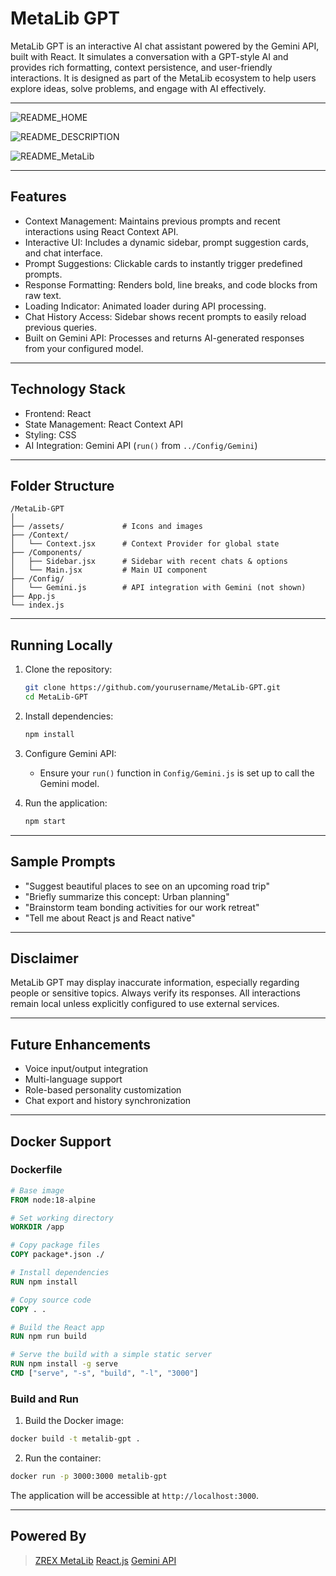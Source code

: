 # MetaLib GPT

MetaLib GPT is an interactive AI chat assistant powered by the Gemini API, built with React. It simulates a conversation with a GPT-style AI and provides rich formatting, context persistence, and user-friendly interactions. It is designed as part of the MetaLib ecosystem to help users explore ideas, solve problems, and engage with AI effectively.

---

![README_HOME](https://github.com/user-attachments/assets/b8e7adb5-88b5-4a1f-94ef-34bc536a1074)

![README_DESCRIPTION](https://github.com/user-attachments/assets/1a6f35f1-e11e-49ef-8f9d-cd4405570292)

![README_MetaLib](https://github.com/user-attachments/assets/60ea8c66-d4ff-4d54-8c4f-ac1cff9d4a46)

---
## Features

- Context Management: Maintains previous prompts and recent interactions using React Context API.
- Interactive UI: Includes a dynamic sidebar, prompt suggestion cards, and chat interface.
- Prompt Suggestions: Clickable cards to instantly trigger predefined prompts.
- Response Formatting: Renders bold, line breaks, and code blocks from raw text.
- Loading Indicator: Animated loader during API processing.
- Chat History Access: Sidebar shows recent prompts to easily reload previous queries.
- Built on Gemini API: Processes and returns AI-generated responses from your configured model.

---

## Technology Stack

- Frontend: React
- State Management: React Context API
- Styling: CSS
- AI Integration: Gemini API (`run()` from `../Config/Gemini`)

---

## Folder Structure

```
/MetaLib-GPT
│
├── /assets/             # Icons and images
├── /Context/
│   └── Context.jsx      # Context Provider for global state
├── /Components/
│   ├── Sidebar.jsx      # Sidebar with recent chats & options
│   └── Main.jsx         # Main UI component
├── /Config/
│   └── Gemini.js        # API integration with Gemini (not shown)
├── App.js
└── index.js
```

---

## Running Locally

1. Clone the repository:
   ```bash
   git clone https://github.com/yourusername/MetaLib-GPT.git
   cd MetaLib-GPT
   ```

2. Install dependencies:
   ```bash
   npm install
   ```

3. Configure Gemini API:
   - Ensure your `run()` function in `Config/Gemini.js` is set up to call the Gemini model.

4. Run the application:
   ```bash
   npm start
   ```

---

## Sample Prompts

- "Suggest beautiful places to see on an upcoming road trip"
- "Briefly summarize this concept: Urban planning"
- "Brainstorm team bonding activities for our work retreat"
- "Tell me about React js and React native"

---

## Disclaimer

MetaLib GPT may display inaccurate information, especially regarding people or sensitive topics. Always verify its responses. All interactions remain local unless explicitly configured to use external services.

---

## Future Enhancements

- Voice input/output integration
- Multi-language support
- Role-based personality customization
- Chat export and history synchronization

---

## Docker Support

### Dockerfile

```Dockerfile
# Base image
FROM node:18-alpine

# Set working directory
WORKDIR /app

# Copy package files
COPY package*.json ./

# Install dependencies
RUN npm install

# Copy source code
COPY . .

# Build the React app
RUN npm run build

# Serve the build with a simple static server
RUN npm install -g serve
CMD ["serve", "-s", "build", "-l", "3000"]
```

### Build and Run

1. Build the Docker image:
```bash
docker build -t metalib-gpt .
```

2. Run the container:
```bash
docker run -p 3000:3000 metalib-gpt
```

The application will be accessible at `http://localhost:3000`.

---

## Powered By

> [ZREX MetaLib](https://zrex.netlify.app)
> [React.js](https://reactjs.org/)
> [Gemini API](https://ai.google.dev/)
